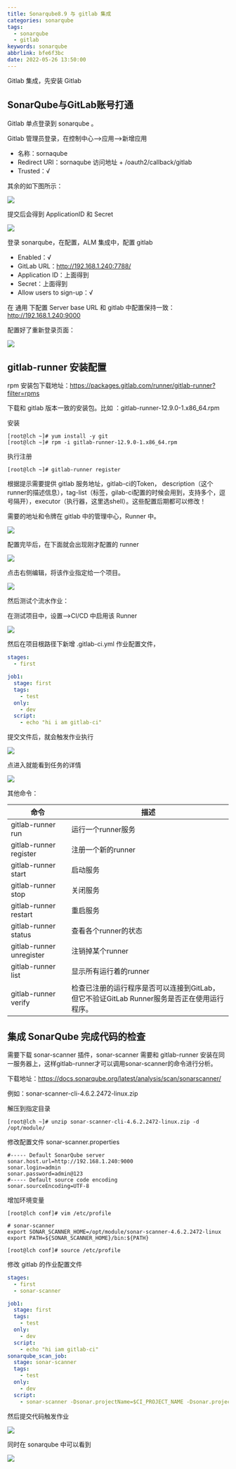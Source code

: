 ```yaml
---
title: Sonarqube8.9 与 gitlab 集成
categories: sonarqube
tags:
  - sonarqube
  - gitlab
keywords: sonarqube
abbrlink: bfe6f3bc
date: 2022-05-26 13:50:00
---
```

Gitlab 集成，先安装 Gitlab

## SonarQube与GitLab账号打通

Gitlab 单点登录到 sonarqube 。

Gitlab 管理员登录，在控制中心——>应用——>新增应用

- 名称：sornaqube
- Redirect URI：sornaqube 访问地址 + /oauth2/callback/gitlab
- Trusted：√

其余的如下图所示：

![](https://blog.lichenghao.cn/upload/2022/07/29142616.png)

提交后会得到 ApplicationID 和 Secret

![](https://blog.lichenghao.cn/upload/2022/07/29142817.png)



登录 sonarqube，在配置，ALM 集成中，配置 gitlab

- Enabled：√
- GitLab URL：http://192.168.1.240:7788/
- Application ID：上面得到
- Secret：上面得到
- Allow users to sign-up：√

在 通用 下配置 Server base URL 和 gitlab 中配置保持一致：http://192.168.1.240:9000

配置好了重新登录页面：

![](https://blog.lichenghao.cn/upload/2022/07/29143202.png)





## gitlab-runner 安装配置

rpm 安装包下载地址：https://packages.gitlab.com/runner/gitlab-runner?filter=rpms

下载和  gitlab 版本一致的安装包。比如 ：gitlab-runner-12.9.0-1.x86_64.rpm

安装

```shell
[root@lch ~]# yum install -y git
[root@lch ~]# rpm -i gitlab-runner-12.9.0-1.x86_64.rpm 
```

执行注册

```shell
[root@lch ~]# gitlab-runner register
```

根据提示需要提供 gitlab 服务地址，gitlab-ci的Token， description（这个runner的描述信息），tag-list（标签，gilab-ci配置的时候会用到，支持多个，逗号隔开），executor（执行器，这里选shell）。这些配置后期都可以修改！

需要的地址和令牌在 gitlab 中的管理中心，Runner 中。

![](https://blog.lichenghao.cn/upload/2022/07/29151040.png)

配置完毕后，在下面就会出现刚才配置的 runner 

![](https://blog.lichenghao.cn/upload/2022/07/29151257.png)

点击右侧编辑，将该作业指定给一个项目。

![](https://blog.lichenghao.cn/upload/2022/07/29154917.png)

然后测试个流水作业：

在测试项目中，设置——>CI/CD 中启用该 Runner 

![](https://blog.lichenghao.cn/upload/2022/07/29154314.png)

然后在项目根路径下新增 .gitlab-ci.yml 作业配置文件，

```yaml
stages:
  - first

job1:
  stage: first
  tags: 
    - test
  only:
    - dev
  script:
    - echo "hi i am gitlab-ci"

```

提交文件后，就会触发作业执行

![](https://blog.lichenghao.cn/upload/2022/07/29154609.png)

点进入就能看到任务的详情

![](https://blog.lichenghao.cn/upload/2022/07/29155116.png)





其他命令：

| **命令**                 | **描述**                                                     |
| ------------------------ | ------------------------------------------------------------ |
| gitlab-runner run        | 运行一个runner服务                                           |
| gitlab-runner register   | 注册一个新的runner                                           |
| gitlab-runner start      | 启动服务                                                     |
| gitlab-runner stop       | 关闭服务                                                     |
| gitlab-runner restart    | 重启服务                                                     |
| gitlab-runner status     | 查看各个runner的状态                                         |
| gitlab-runner unregister | 注销掉某个runner                                             |
| gitlab-runner list       | 显示所有运行着的runner                                       |
| gitlab-runner verify     | 检查已注册的运行程序是否可以连接到GitLab，但它不验证GitLab Runner服务是否正在使用运行程序。 |





## 集成 SonarQube 完成代码的检查

需要下载 sonar-scanner 插件，sonar-scanner 需要和 gitlab-runner 安装在同一服务器上，这样gitlab-runner才可以调用sonar-scanner的命令进行分析。

下载地址：https://docs.sonarqube.org/latest/analysis/scan/sonarscanner/

例如：sonar-scanner-cli-4.6.2.2472-linux.zip

解压到指定目录

```shell
[root@lch ~]# unzip sonar-scanner-cli-4.6.2.2472-linux.zip -d /opt/module/
```

修改配置文件 sonar-scanner.properties

```properties
#----- Default SonarQube server
sonar.host.url=http://192.168.1.240:9000
sonar.login=admin 
sonar.password=admin@123
#----- Default source code encoding
sonar.sourceEncoding=UTF-8

```

增加环境变量

```shell
[root@lch conf]# vim /etc/profile

# sonar-scanner
export SONAR_SCANNER_HOME=/opt/module/sonar-scanner-4.6.2.2472-linux
export PATH=${SONAR_SCANNER_HOME}/bin:${PATH}

[root@lch conf]# source /etc/profile
```



修改 gitlab 的作业配置文件

```yaml
stages:
  - first
  - sonar-scanner

job1:
  stage: first
  tags:
    - test
  only:
    - dev
  script:
    - echo "hi iam gitlab-ci"
sonarqube_scan_job:
  stage: sonar-scanner
  tags:
    - test
  only:
    - dev
  script:
    - sonar-scanner -Dsonar.projectName=$CI_PROJECT_NAME -Dsonar.projectKey=$CI_PROJECT_NAME  -Dsonar.language=java -Dsonar.java.binaries=. -Dsonar.host.url=http://192.168.1.240:9000  -Dsonar.login=admin -Dsonar.password=admin@123
```



然后提交代码触发作业

![](https://blog.lichenghao.cn/upload/2022/07/29161249.png)

同时在 sonarqube 中可以看到

![](https://blog.lichenghao.cn/upload/2022/07/29161352.png)

























